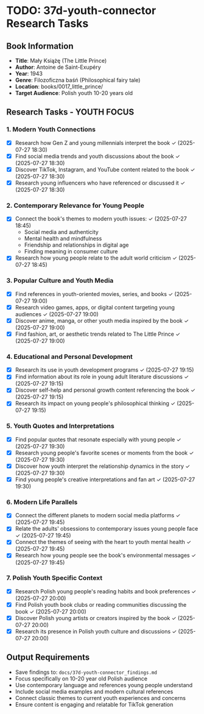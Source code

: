 # TODO: 37d-youth-connector Research Tasks

## Book Information
- **Title**: Mały Książę (The Little Prince)
- **Author**: Antoine de Saint-Exupéry
- **Year**: 1943
- **Genre**: Filozoficzna baśń (Philosophical fairy tale)
- **Location**: books/0017_little_prince/
- **Target Audience**: Polish youth 10-20 years old

## Research Tasks - YOUTH FOCUS

### 1. Modern Youth Connections
- [x] Research how Gen Z and young millennials interpret the book ✓ (2025-07-27 18:30)
- [x] Find social media trends and youth discussions about the book ✓ (2025-07-27 18:30)
- [x] Discover TikTok, Instagram, and YouTube content related to the book ✓ (2025-07-27 18:30)
- [x] Research young influencers who have referenced or discussed it ✓ (2025-07-27 18:30)

### 2. Contemporary Relevance for Young People
- [x] Connect the book's themes to modern youth issues: ✓ (2025-07-27 18:45)
  - Social media and authenticity
  - Mental health and mindfulness
  - Friendship and relationships in digital age
  - Finding meaning in consumer culture
- [x] Research how young people relate to the adult world criticism ✓ (2025-07-27 18:45)

### 3. Popular Culture and Youth Media
- [x] Find references in youth-oriented movies, series, and books ✓ (2025-07-27 19:00)
- [x] Research video games, apps, or digital content targeting young audiences ✓ (2025-07-27 19:00)
- [x] Discover anime, manga, or other youth media inspired by the book ✓ (2025-07-27 19:00)
- [x] Find fashion, art, or aesthetic trends related to The Little Prince ✓ (2025-07-27 19:00)

### 4. Educational and Personal Development
- [x] Research its use in youth development programs ✓ (2025-07-27 19:15)
- [x] Find information about its role in young adult literature discussions ✓ (2025-07-27 19:15)
- [x] Discover self-help and personal growth content referencing the book ✓ (2025-07-27 19:15)
- [x] Research its impact on young people's philosophical thinking ✓ (2025-07-27 19:15)

### 5. Youth Quotes and Interpretations
- [x] Find popular quotes that resonate especially with young people ✓ (2025-07-27 19:30)
- [x] Research young people's favorite scenes or moments from the book ✓ (2025-07-27 19:30)
- [x] Discover how youth interpret the relationship dynamics in the story ✓ (2025-07-27 19:30)
- [x] Find young people's creative interpretations and fan art ✓ (2025-07-27 19:30)

### 6. Modern Life Parallels
- [x] Connect the different planets to modern social media platforms ✓ (2025-07-27 19:45)
- [x] Relate the adults' obsessions to contemporary issues young people face ✓ (2025-07-27 19:45)
- [x] Connect the themes of seeing with the heart to youth mental health ✓ (2025-07-27 19:45)
- [x] Research how young people see the book's environmental messages ✓ (2025-07-27 19:45)

### 7. Polish Youth Specific Context
- [x] Research Polish young people's reading habits and book preferences ✓ (2025-07-27 20:00)
- [x] Find Polish youth book clubs or reading communities discussing the book ✓ (2025-07-27 20:00)
- [x] Discover Polish young artists or creators inspired by the book ✓ (2025-07-27 20:00)
- [x] Research its presence in Polish youth culture and discussions ✓ (2025-07-27 20:00)

## Output Requirements
- Save findings to: `docs/37d-youth-connector_findings.md`
- Focus specifically on 10-20 year old Polish audience
- Use contemporary language and references young people understand
- Include social media examples and modern cultural references
- Connect classic themes to current youth experiences and concerns
- Ensure content is engaging and relatable for TikTok generation